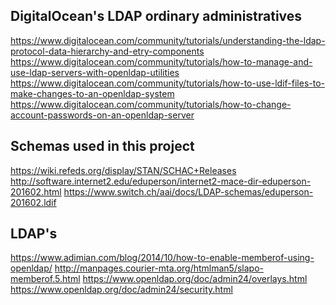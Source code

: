 DigitalOcean's LDAP ordinary administratives
--------------------------------------------

https://www.digitalocean.com/community/tutorials/understanding-the-ldap-protocol-data-hierarchy-and-etry-components
https://www.digitalocean.com/community/tutorials/how-to-manage-and-use-ldap-servers-with-openldap-utilities
https://www.digitalocean.com/community/tutorials/how-to-use-ldif-files-to-make-changes-to-an-openldap-system
https://www.digitalocean.com/community/tutorials/how-to-change-account-passwords-on-an-openldap-server

Schemas used in this project
----------------------------

https://wiki.refeds.org/display/STAN/SCHAC+Releases
http://software.internet2.edu/eduperson/internet2-mace-dir-eduperson-201602.html
https://www.switch.ch/aai/docs/LDAP-schemas/eduperson-201602.ldif

LDAP's 
------
https://www.adimian.com/blog/2014/10/how-to-enable-memberof-using-openldap/
http://manpages.courier-mta.org/htmlman5/slapo-memberof.5.html
https://www.openldap.org/doc/admin24/overlays.html
https://www.openldap.org/doc/admin24/security.html
